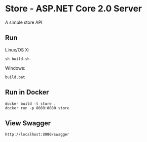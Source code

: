 # Store - ASP.NET Core 2.0 Server

A simple store API

## Run

Linux/OS X:

```
sh build.sh
```

Windows:

```
build.bat
```

## Run in Docker

```
docker build -t store .
docker run -p 8080:8080 store
```

## View Swagger 
```
http://localhost:8080/swagger
```
